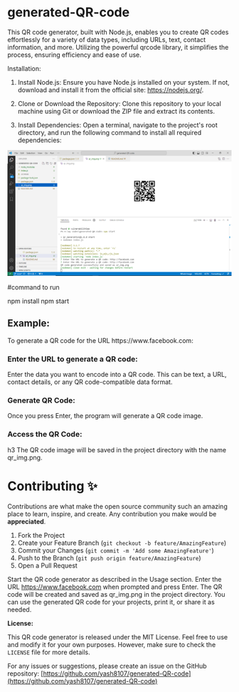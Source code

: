 # generated-QR-code

This QR code generator, built with Node.js, enables you to create QR codes effortlessly for a variety of data types, including URLs, text, contact information, and more. Utilizing the powerful qrcode library, it simplifies the process, ensuring efficiency and ease of use.

Installation:

1. Install Node.js:
   Ensure you have Node.js installed on your system. If not, download and install it from the official site: https://nodejs.org/.

2. Clone or Download the Repository:
   Clone this repository to your local machine using Git or download the ZIP file and extract its contents.

3. Install Dependencies:
   Open a terminal, navigate to the project's root directory, and run the following command to install all required dependencies:

![Sample](image.png)

#command to run

npm install
npm start

<h2>Example:</h2>
To generate a QR code for the URL https://www.facebook.com:

<h3>Enter the URL to generate a QR code:</h3>
Enter the data you want to encode into a QR code. This can be text, a URL, contact details, or any QR code-compatible data format.

<h3>Generate QR Code:</h3>
Once you press Enter, the program will generate a QR code image.

<h3>Access the QR Code:</h3>h3
The QR code image will be saved in the project directory with the name qr_img.png.

<!-- CONTRIBUTING -->
# Contributing ✨

Contributions are what make the open source community such an amazing place to learn, inspire, and create. Any contribution you make would be **appreciated**.

1. Fork the Project
2. Create your Feature Branch (`git checkout -b feature/AmazingFeature`)
3. Commit your Changes (`git commit -m 'Add some AmazingFeature'`)
4. Push to the Branch (`git push origin feature/AmazingFeature`)
5. Open a Pull Request 

Start the QR code generator as described in the Usage section.
Enter the URL https://www.facebook.com when prompted and press Enter.
The QR code will be created and saved as qr_img.png in the project directory.
You can use the generated QR code for your projects, print it, or share it as needed.

**License:**

This QR code generator is released under the MIT License. Feel free to use and modify it for your own purposes. However, make sure to check the `LICENSE` file for more details.

For any issues or suggestions, please create an issue on the GitHub repository: [https://github.com/yash8107/generated-QR-code](https://github.com/yash8107/generated-QR-code)
